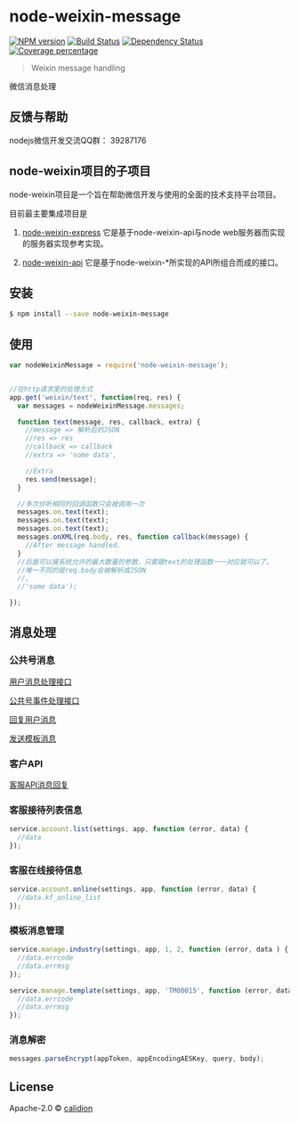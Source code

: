 # node-weixin-message
[![NPM version][npm-image]][npm-url] [![Build Status][travis-image]][travis-url] [![Dependency Status][daviddm-image]][daviddm-url] [![Coverage percentage][coveralls-image]][coveralls-url]
> Weixin message handling

微信消息处理

## 反馈与帮助

nodejs微信开发交流QQ群： 39287176

## node-weixin项目的子项目

  node-weixin项目是一个旨在帮助微信开发与使用的全面的技术支持平台项目。

  目前最主要集成项目是
  1. [node-weixin-express](https://github.com/node-weixin/node-weixin-express)
    它是基于node-weixin-api与node web服务器而实现的服务器实现参考实现。

  2. [node-weixin-api](https://github.com/node-weixin/node-weixin-api)
    它是基于node-weixin-*所实现的API所组合而成的接口。

## 安装

```sh
$ npm install --save node-weixin-message
```

## 使用

```js
var nodeWeixinMessage = require('node-weixin-message');


//在http请求里的处理方式
app.get('weixin/text', function(req, res) {
  var messages = nodeWeixinMessage.messages;

  function text(message, res, callback, extra) {
    //message => 解析后的JSON
    //res => res
    //callback => callback
    //extra => 'some data',

    //Extra
    res.send(message);
  }

  //多次侦听相同的回调函数只会被调用一次
  messages.on.text(text);
  messages.on.text(text);
  messages.on.text(text);
  messages.onXML(req.body, res, function callback(message) {
    //After message handled.
  }
  //后面可以接系统允许的最大数量的参数，只要跟text的处理函数一一对应就可以了。
  //唯一不同的是req.body会被解析成JSON
  //,
  //'some data');

});
```

## 消息处理


### 公共号消息

[用户消息处理接口](https://github.com/node-weixin/node-weixin-message/wiki/%E5%A4%84%E7%90%86%E7%94%A8%E6%88%B7%E5%8F%91%E9%80%81%E8%BF%87%E6%9D%A5%E7%9A%84%E6%B6%88%E6%81%AF)

[公共号事件处理接口](https://github.com/node-weixin/node-weixin-message/wiki/%E5%A4%84%E7%90%86%E4%BA%A7%E7%94%9F%E7%9A%84%E4%BA%8B%E4%BB%B6%E6%B6%88%E6%81%AF)

[回复用户消息](https://github.com/node-weixin/node-weixin-message/wiki/%E5%9B%9E%E5%A4%8D%E7%94%A8%E6%88%B7%E6%B6%88%E6%81%AF)

[发送模板消息](https://github.com/node-weixin/node-weixin-message/wiki/%E6%8E%A8%E9%80%81%E6%A8%A1%E6%9D%BF%E6%B6%88%E6%81%AF)

### 客户API

[客服API消息回复](https://github.com/node-weixin/node-weixin-message/wiki/%E5%AE%A2%E6%88%B7API%E6%B6%88%E6%81%AF%E5%9B%9E%E5%A4%8D)


### 客服接待列表信息

```js
service.account.list(settings, app, function (error, data) {
  //data
});

```

### 客服在线接待信息

```js
service.account.online(settings, app, function (error, data) {
  //data.kf_online_list
});

```

### 模板消息管理

```js
service.manage.industry(settings, app, 1, 2, function (error, data ) {
  //data.errcode
  //data.errmsg
});

service.manage.template(settings, app, 'TM00015', function (error, data ) {
  //data.errcode
  //data.errmsg
});

```

### 消息解密

```js
messages.parseEncrypt(appToken, appEncodingAESKey, query, body);

```

## License

Apache-2.0 © [calidion](calidion.github.io)


[npm-image]: https://badge.fury.io/js/node-weixin-message.svg
[npm-url]: https://npmjs.org/package/node-weixin-message
[travis-image]: https://travis-ci.org/node-weixin/node-weixin-message.svg?branch=master
[travis-url]: https://travis-ci.org/node-weixin/node-weixin-message
[daviddm-image]: https://david-dm.org/node-weixin/node-weixin-message.svg?theme=shields.io
[daviddm-url]: https://david-dm.org/node-weixin/node-weixin-message
[coveralls-image]: https://coveralls.io/repos/node-weixin/node-weixin-message/badge.svg
[coveralls-url]: https://coveralls.io/r/node-weixin/node-weixin-message
